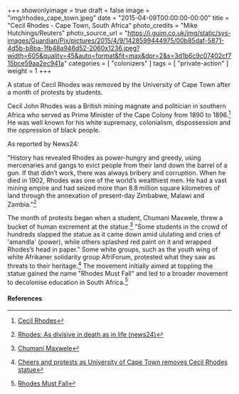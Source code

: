 +++
showonlyimage = true
draft = false
image = "img/rhodes_cape_town.jpeg"
date = "2015-04-09T00:00:00-00:00"
title = "Cecil Rhodes - Cape Town, South Africa"
photo_credits = "Mike Hutchings/Reuters"
photo_source_url = "https://i.guim.co.uk/img/static/sys-images/Guardian/Pix/pictures/2015/4/9/1428599444975/00b85daf-5871-4d5b-b8ba-1fb48a946d52-2060x1236.jpeg?width=605&quality=45&auto=format&fit=max&dpr=2&s=3d1b6c9c07402cf715bce59aa2ec941a"
categories = [ "colonizers" ]
tags = [ "private-action" ]
weight = 1
+++

A statue of Cecil Rhodes was removed by the University of Cape Town after a month of protests by students.

<!--more-->

Cecil John Rhodes was a British mining magnate and politician in southern Africa who served as Prime Minister of the Cape Colony from 1890 to 1896.[^1] He was well known for his white supremacy, colonialism, dispossession and the oppression of black people. 

As reported by News24: 

"History has revealed Rhodes as power-hungry and greedy, using mercenaries and gangs to evict people from their land down the barrel of a gun. If that didn’t work, there was always bribery and corruption. When he died in 1902, Rhodes was one of the world’s wealthiest men. He had a vast mining empire and had seized more than 8.8 million square kilometres of land through the annexation of present-day Zimbabwe, Malawi and Zambia."[^2]

The month of protests began when a student, Chumani Maxwele, threw a bucket of human excrement at the statue.[^3] "Some students in the crowd of hundreds slapped the statue as it came down amid ululating and cries of 'amandla' (power), while others splashed red paint on it and wrapped Rhodes’s head in paper." Some white groups, such as the youth wing of white Afrikaner solidarity group AfriForum, protested what they saw as threats to their heritage.[^4] The movement initially aimed at toppling the statue gained the name "Rhodes Must Fall" and led to a broader movement to decolonise education in South Africa.[^5]



#### References

[^1]: [Cecil Rhodes](https://en.wikipedia.org/wiki/Cecil_Rhodes)
[^2]: [Rhodes: As divisive in death as in life (news24)](https://www.news24.com/News24/Cecil-John-Rhodes-As-divisive-in-death-as-in-life-20150322)
[^3]: [Chumani Maxwele](https://en.wikipedia.org/wiki/Chumani_Maxwele)
[^4]: [Cheers and protests as University of Cape Town removes Cecil Rhodes statue](https://www.theguardian.com/world/2015/apr/09/university-cape-town-removes-statue-cecil-rhodes-celebration-afrikaner-protest)
[^5]: [Rhodes Must Fall](https://en.wikipedia.org/wiki/Rhodes_Must_Fall)
